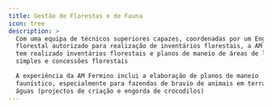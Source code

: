 ```yaml
---
title: Gestão de Florestas e de Fauna
icon: tree
description: >
  Com uma equipa de técnicos superiores capazes, coordenadas por um Engenheiro
  florestal autorizado para realização de inventários florestais, a AM Fermino
  tem realizado inventários florestais e planos de maneio de áreas de licenças
  simples e concessões florestais 

  A experiência da AM Fermino inclui a elaboração de planos de maneio
  faunístico, especialmente para fazendas de bravio de animais em terras e em
  águas (projectos de criação e engorda de crocodilos)
---
```


